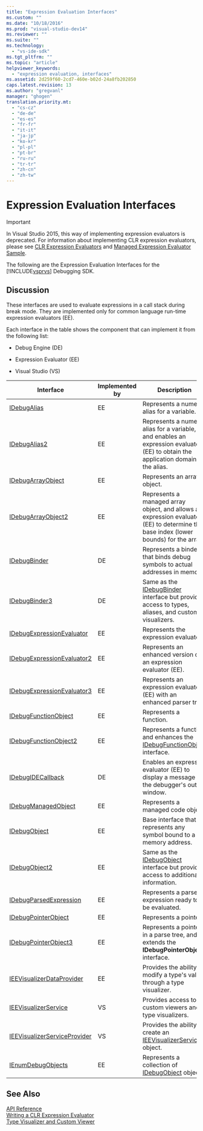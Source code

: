 ```yaml
---
title: "Expression Evaluation Interfaces"
ms.custom: ""
ms.date: "10/18/2016"
ms.prod: "visual-studio-dev14"
ms.reviewer: ""
ms.suite: ""
ms.technology: 
  - "vs-ide-sdk"
ms.tgt_pltfrm: ""
ms.topic: "article"
helpviewer_keywords: 
  - "expression evaluation, interfaces"
ms.assetid: 2d259f60-2cd7-460e-b02d-24a8fb202850
caps.latest.revision: 13
ms.author: "gregvanl"
manager: "ghogen"
translation.priority.mt: 
  - "cs-cz"
  - "de-de"
  - "es-es"
  - "fr-fr"
  - "it-it"
  - "ja-jp"
  - "ko-kr"
  - "pl-pl"
  - "pt-br"
  - "ru-ru"
  - "tr-tr"
  - "zh-cn"
  - "zh-tw"
---
```

# Expression Evaluation Interfaces
> [!IMPORTANT]
>  In Visual Studio 2015, this way of implementing expression evaluators is deprecated. For information about implementing CLR expression evaluators, please see [CLR Expression Evaluators](https://github.com/Microsoft/ConcordExtensibilitySamples/wiki/CLR-Expression-Evaluators) and [Managed Expression Evaluator Sample](https://github.com/Microsoft/ConcordExtensibilitySamples/wiki/Managed-Expression-Evaluator-Sample).  
  
 The following are the Expression Evaluation Interfaces for the [!INCLUDE[vsprvs](../codequality/includes/vsprvs_md.md)] Debugging SDK.  
  
## Discussion  
 These interfaces are used to evaluate expressions in a call stack during break mode. They are implemented only for common language run-time expression evaluators (EE).  
  
 Each interface in the table shows the component that can implement it from the following list:  
  
-   Debug Engine (DE)  
  
-   Expression Evaluator (EE)  
  
-   Visual Studio (VS)  
  
|Interface|Implemented by|Description|  
|---------------|--------------------|-----------------|  
|[IDebugAlias](../extensibility/idebugalias.md)|EE|Represents a numeric alias for a variable.|  
|[IDebugAlias2](../extensibility/idebugalias2.md)|EE|Represents a numeric alias for a variable, and enables an expression evaluator (EE) to obtain the application domain for the alias.|  
|[IDebugArrayObject](../extensibility/idebugarrayobject.md)|EE|Represents an array object.|  
|[IDebugArrayObject2](../extensibility/idebugarrayobject2.md)|EE|Represents a managed array object, and allows an expression evaluator (EE) to determine the base index (lower bounds) for the array.|  
|[IDebugBinder](../extensibility/idebugbinder.md)|DE|Represents a binder that binds debug symbols to actual addresses in memory.|  
|[IDebugBinder3](../extensibility/idebugbinder3.md)|DE|Same as the [IDebugBinder](../extensibility/idebugbinder.md) interface but provides access to types, aliases, and custom visualizers.|  
|[IDebugExpressionEvaluator](../extensibility/idebugexpressionevaluator.md)|EE|Represents the expression evaluator.|  
|[IDebugExpressionEvaluator2](../extensibility/idebugexpressionevaluator2.md)|EE|Represents an enhanced version of an expression evaluator (EE).|  
|[IDebugExpressionEvaluator3](../extensibility/idebugexpressionevaluator3.md)|EE|Represents an expression evaluator (EE) with an enhanced parser tree.|  
|[IDebugFunctionObject](../extensibility/idebugfunctionobject.md)|EE|Represents a function.|  
|[IDebugFunctionObject2](../extensibility/idebugfunctionobject2.md)|EE|Represents a function and enhances the [IDebugFunctionObject](../extensibility/idebugfunctionobject.md) interface.|  
|[IDebugIDECallback](../extensibility/idebugidecallback.md)|DE|Enables an expression evaluator (EE) to display a message in the debugger's output window.|  
|[IDebugManagedObject](../extensibility/idebugmanagedobject.md)|EE|Represents a managed code object.|  
|[IDebugObject](../extensibility/idebugobject.md)|EE|Base interface that represents any symbol bound to a memory address.|  
|[IDebugObject2](../extensibility/idebugobject2.md)|EE|Same as the [IDebugObject](../extensibility/idebugobject.md) interface but provides access to additional information.|  
|[IDebugParsedExpression](../extensibility/idebugparsedexpression.md)|EE|Represents a parsed expression ready to be evaluated.|  
|[IDebugPointerObject](../extensibility/idebugpointerobject.md)|EE|Represents a pointer.|  
|[IDebugPointerObject3](../extensibility/idebugpointerobject3.md)|EE|Represents a pointer in a parse tree, and extends the **IDebugPointerObject** interface.|  
|[IEEVisualizerDataProvider](../extensibility/ieevisualizerdataprovider.md)|EE|Provides the ability to modify a type's value through a type visualizer.|  
|[IEEVisualizerService](../extensibility/ieevisualizerservice.md)|VS|Provides access to custom viewers and type visualizers.|  
|[IEEVisualizerServiceProvider](../extensibility/ieevisualizerserviceprovider.md)|VS|Provides the ability to create an [IEEVisualizerService](../extensibility/ieevisualizerservice.md) object.|  
|[IEnumDebugObjects](../extensibility/ienumdebugobjects.md)|EE|Represents a collection of [IDebugObject](../extensibility/idebugobject.md) objects.|  
  
## See Also  
 [API Reference](../extensibility/api-reference--visual-studio-debugging-.md)   
 [Writing a CLR Expression Evaluator](../extensibility/writing-a-common-language-runtime-expression-evaluator.md)   
 [Type Visualizer and Custom Viewer](../extensibility/type-visualizer-and-custom-viewer.md)